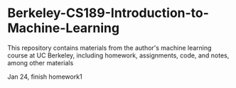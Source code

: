 # Berkeley-CS189-Introduction-to-Machine-Learning
This repository contains materials from the author's machine learning course at UC Berkeley, including homework, assignments, code, and notes, among other materials

Jan 24, finish homework1

